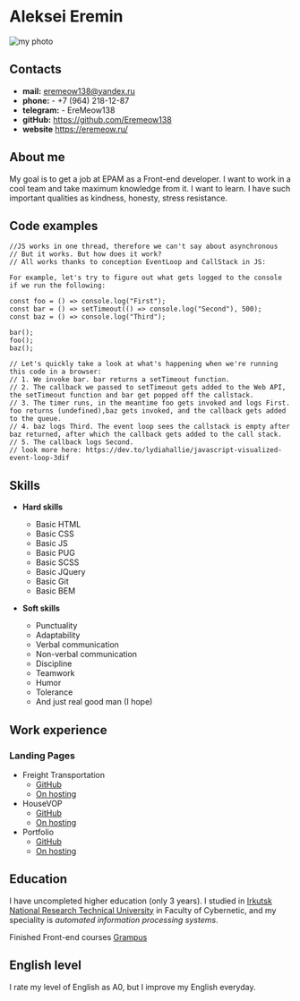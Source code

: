 # Aleksei Eremin
![my photo](https://eremeow.ru/wp-content/uploads/2020/09/site.jpg)
## Contacts
* **mail:** eremeow138@yandex.ru
* **phone:** - +7 (964) 218-12-87
* **telegram:** - EreMeow138
* **gitHub:** https://github.com/Eremeow138
* **website** https://eremeow.ru/

## About me
My goal is to get a job at EPAM as a Front-end developer. I want to work in a cool team and take maximum knowledge from it. I want to learn. I have such important qualities as kindness, honesty, stress resistance. 

## Code examples
```
//JS works in one thread, therefore we can't say about asynchronous
// But it works. But how does it work?
// All works thanks to conception EventLoop and CallStack in JS:

For example, let's try to figure out what gets logged to the console if we run the following:

const foo = () => console.log("First");
const bar = () => setTimeout(() => console.log("Second"), 500);
const baz = () => console.log("Third");

bar();
foo();
baz();

// Let's quickly take a look at what's happening when we're running this code in a browser:
// 1. We invoke bar. bar returns a setTimeout function.
// 2. The callback we passed to setTimeout gets added to the Web API, the setTimeout function and bar get popped off the callstack.
// 3. The timer runs, in the meantime foo gets invoked and logs First. foo returns (undefined),baz gets invoked, and the callback gets added to the queue.
// 4. baz logs Third. The event loop sees the callstack is empty after baz returned, after which the callback gets added to the call stack.
// 5. The callback logs Second.
// look more here: https://dev.to/lydiahallie/javascript-visualized-event-loop-3dif
```

## Skills
* **Hard skills**
  * Basic HTML
  * Basic CSS
  * Basic JS
  * Basic PUG
  * Basic SCSS
  * Basic JQuery
  * Basic Git
  * Basic BEM
  
* **Soft skills**
  * Punctuality
  * Adaptability
  * Verbal communication
  * Non-verbal communication
  * Discipline
  * Teamwork
  * Humor
  * Tolerance
  * And just real good man (I hope)
  
## Work experience

### Landing Pages
* Freight Transportation
  * [GitHub](https://github.com/Eremeow138/freight_transportation)
  * [On hosting](https://eremeow.ru/projects/freight_transportation/index.html)
* HouseVOP
  * [GitHub](https://github.com/Eremeow138/house_vop)
  * [On hosting](https://eremeow.ru/projects/house_vop/index.html)
* Portfolio
  * [GitHub](https://github.com/Eremeow138/portfolio)
  * [On hosting](https://eremeow.ru/)

## Education 
I have uncompleted higher education (only 3 years). 
I studied in [Irkutsk National Research Technical University](http://www.istu.edu/) in Faculty of Cybernetic, and my speciality is *automated information processing systems*.

Finished Front-end courses [Grampus](https://grampus-school.ru/frontend/online/)

## English level

I rate my level of English as A0, but I improve my English everyday. 
